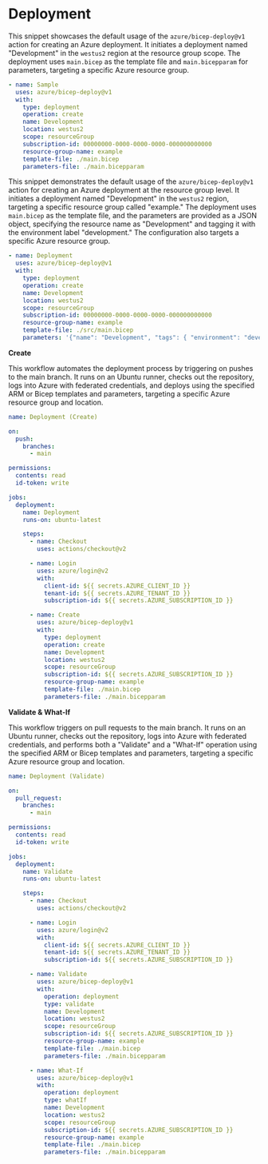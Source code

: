 # Deployment

This snippet showcases the default usage of the `azure/bicep-deploy@v1` action for creating an Azure deployment. It initiates a deployment named "Development" in the `westus2` region at the resource group scope. The deployment uses `main.bicep` as the template file and `main.bicepparam` for parameters, targeting a specific Azure resource group.

```yaml
- name: Sample
  uses: azure/bicep-deploy@v1
  with:
    type: deployment
    operation: create
    name: Development
    location: westus2
    scope: resourceGroup
    subscription-id: 00000000-0000-0000-0000-000000000000
    resource-group-name: example
    template-file: ./main.bicep
    parameters-file: ./main.bicepparam
```

This snippet demonstrates the default usage of the `azure/bicep-deploy@v1` action for creating an Azure deployment at the resource group level. It initiates a deployment named "Development" in the `westus2` region, targeting a specific resource group called "example." The deployment uses `main.bicep` as the template file, and the parameters are provided as a JSON object, specifying the resource name as "Development" and tagging it with the environment label "development." The configuration also targets a specific Azure resource group.

```yaml
- name: Deployment
  uses: azure/bicep-deploy@v1
  with:
    type: deployment
    operation: create
    name: Development
    location: westus2
    scope: resourceGroup
    subscription-id: 00000000-0000-0000-0000-000000000000
    resource-group-name: example
    template-file: ./src/main.bicep
    parameters: '{"name": "Development", "tags": { "environment": "development" }}'
```

**Create**

This workflow automates the deployment process by triggering on pushes to the main branch. It runs on an Ubuntu runner, checks out the repository, logs into Azure with federated credentials, and deploys using the specified ARM or Bicep templates and parameters, targeting a specific Azure resource group and location.

```yaml
name: Deployment (Create)

on:
  push:
    branches:
      - main

permissions:
  contents: read
  id-token: write

jobs:
  deployment:
    name: Deployment
    runs-on: ubuntu-latest

    steps:
      - name: Checkout
        uses: actions/checkout@v2

      - name: Login
        uses: azure/login@v2
        with:
          client-id: ${{ secrets.AZURE_CLIENT_ID }}
          tenant-id: ${{ secrets.AZURE_TENANT_ID }}
          subscription-id: ${{ secrets.AZURE_SUBSCRIPTION_ID }}

      - name: Create
        uses: azure/bicep-deploy@v1
        with:
          type: deployment
          operation: create
          name: Development
          location: westus2
          scope: resourceGroup
          subscription-id: ${{ secrets.AZURE_SUBSCRIPTION_ID }}
          resource-group-name: example
          template-file: ./main.bicep
          parameters-file: ./main.bicepparam
```

**Validate & What-If**

This workflow triggers on pull requests to the main branch. It runs on an Ubuntu runner, checks out the repository, logs into Azure with federated credentials, and performs both a "Validate" and a "What-If" operation using the specified ARM or Bicep templates and parameters, targeting a specific Azure resource group and location.

```yaml
name: Deployment (Validate)

on:
  pull_request:
    branches:
      - main

permissions:
  contents: read
  id-token: write

jobs:
  deployment:
    name: Validate
    runs-on: ubuntu-latest

    steps:
      - name: Checkout
        uses: actions/checkout@v2

      - name: Login
        uses: azure/login@v2
        with:
          client-id: ${{ secrets.AZURE_CLIENT_ID }}
          tenant-id: ${{ secrets.AZURE_TENANT_ID }}
          subscription-id: ${{ secrets.AZURE_SUBSCRIPTION_ID }}

      - name: Validate
        uses: azure/bicep-deploy@v1
        with:
          operation: deployment
          type: validate
          name: Development
          location: westus2
          scope: resourceGroup
          subscription-id: ${{ secrets.AZURE_SUBSCRIPTION_ID }}
          resource-group-name: example
          template-file: ./main.bicep
          parameters-file: ./main.bicepparam

      - name: What-If
        uses: azure/bicep-deploy@v1
        with:
          operation: deployment
          type: whatIf
          name: Development
          location: westus2
          scope: resourceGroup
          subscription-id: ${{ secrets.AZURE_SUBSCRIPTION_ID }}
          resource-group-name: example
          template-file: ./main.bicep
          parameters-file: ./main.bicepparam
```
